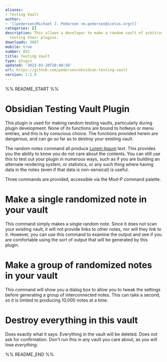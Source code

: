 ```yaml
---
aliases:
- Testing Vault
author:
- '[[pedersen|Michael J. Pedersen <m.pedersen@icelus.org>]]'
categories: []
description: This allows a developer to make a random vault of arbitrary size for
  testing their plugins.
downloads: 3687
mobile: true
number: 852
title: Testing Vault
type: plugin
updated: '2023-03-28T20:40:50'
url: https://github.com/pedersen/obsidian-testing-vault
version: 1.2.0
---
```


%% README_START %%

# Obsidian Testing Vault Plugin

This plugin is used for making random testing vaults, particularly during
plugin development. None of its functions are bound to hotkeys or menu
entries, and this is by conscious choice. The functions provided herein
are dangerous, and can go so far as to destroy your existing vault.

The random notes command all produce [Lorem Ipsum](https://www.lipsum.com/) text.
This provides you the ability to know you do not care about the contents.
You can still use this to test out your plugin in numerous ways, such as
if you are building an alternate rendering system, or statistics, or any
such thing where having data in the notes (even if that data is
non-sensical) is useful.

Three commands are provided, accessible via the Mod-P command palette.

# Make a single randomized note in your vault

This command simply makes a single random note. Since it does not scan your
existing vault, it will not provide links to other notes, nor will they link
to it. However, you can use this command to examine the output and see if
you are comfortable using the sort of output that will be generated by this
plugin.

# Make a group of randomized notes in your vault

This command will show you a dialog box to allow you to tweak the settings
before generating a group of interconnected notes. This can take a second,
so it is limited to producing 10,000 notes at a time.

# Destroy everything in this vault

Does exactly what it says: Everything in the vault will be deleted. Does
*not* ask for confirmation. Don't run this in any vault you care about, as you
will lose *everything*.


%% README_END %%